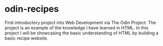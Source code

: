 # odin-recipes
First introductory project into Web Development via The Odin Project.
The project is an example of the knowledge I have learned in HTML.
In this project I will be showcasing the basic understanding of HTML by building a basic recipe website.
